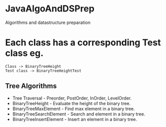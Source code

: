 # JavaAlgoAndDSPrep
Algorithms and datastructure preparation

# Each class has a corresponding Test class eg. 
	Class -> BinaryTreeHeight 
	Test class -> BinaryTreeHeightTest

## Tree Algorithms
- Tree Traversal - Preorder, PostOrder, InOrder, LevelOrder.
- BinaryTreeHeight - Evaluate the height of the binary tree.
- BinaryTreeMaxElement - Find max element in a binary tree.
- BinaryTreeSearchElement - Search and element in a binary tree.
- BinaryTreeInsertElement - Insert an element in a binary tree.


